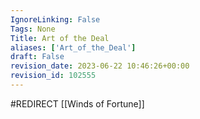 ```yaml
---
IgnoreLinking: False
Tags: None
Title: Art of the Deal
aliases: ['Art_of_the_Deal']
draft: False
revision_date: 2023-06-22 10:46:26+00:00
revision_id: 102555
---
```


#REDIRECT [[Winds of Fortune]]